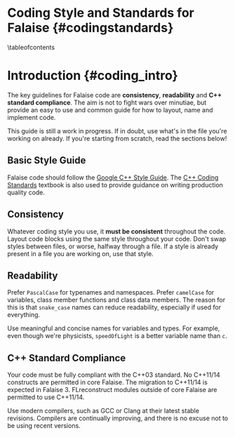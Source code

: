 Coding Style and Standards for Falaise {#codingstandards}
======================================

\tableofcontents

Introduction {#coding_intro}
============
The key guidelines for Falaise code are **consistency**, **readability**
and **C++ standard compliance**. The aim is not to fight wars
over minutiae, but provide an easy to use and common guide for how
to layout, name and implement code.

This guide is still a work in progress. If in doubt, use what's in the
file you're working on already. If you're starting from scratch,
read the sections below!

Basic Style Guide
-----------------
Falaise code should follow the [Google C++ Style Guide](http://google-styleguide.googlecode.com/svn/trunk/cppguide.xml). The [C++ Coding Standards](http://www.gotw.ca/publications/c++cs.htm) textbook is also used to
provide guidance on writing production quality code.


Consistency
-----------
Whatever coding style you use, it **must be consistent** throughout the
code. Layout code blocks using the same style throughout your code.
Don't swap styles between files, or worse, halfway through a file.
If a style is already present in a file you are working on, use that
style.

Readability
-----------
Prefer `PascalCase` for typenames and namespaces. Prefer `camelCase` for
variables, class member functions and class data members. The reason
for this is that `snake_case` names can reduce readability, especially
if used for everything.

Use meaningful and concise names for variables and types. For example,
even though we're physicists, `speedOfLight` is a better variable name
than `c`.


C++ Standard Compliance
-----------------------
Your code must be fully compliant with the C++03 standard. No C++11/14
constructs are permitted in core Falaise. The migration to C++11/14 is
expected in Falaise 3. FLreconstruct modules outside of core Falaise
are permitted to use C++11/14.

Use modern compilers, such as GCC or Clang at their latest stable
revisions. Compilers are continually improving, and there is no excuse
not to be using recent versions.

